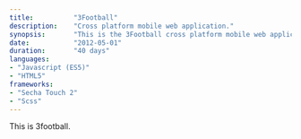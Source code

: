 ```yaml
---
title: 			"3Football"
description:	"Cross platform mobile web application."
synopsis:		"This is the 3Football cross platform mobile web application for Android and iOS."
date:			"2012-05-01"
duration:		"40 days"
languages: 		
- "Javascript (ES5)"
- "HTML5"
frameworks:
- "Secha Touch 2"
- "Scss"
---
```


This is 3football.